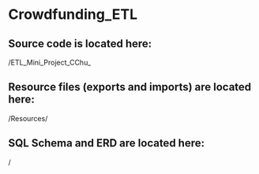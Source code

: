 # Crowdfunding_ETL

## Source code is located here:

/ETL_Mini_Project_CChu_


## Resource files (exports and imports) are located here:

/Resources/

## SQL Schema and ERD are located here:

/

